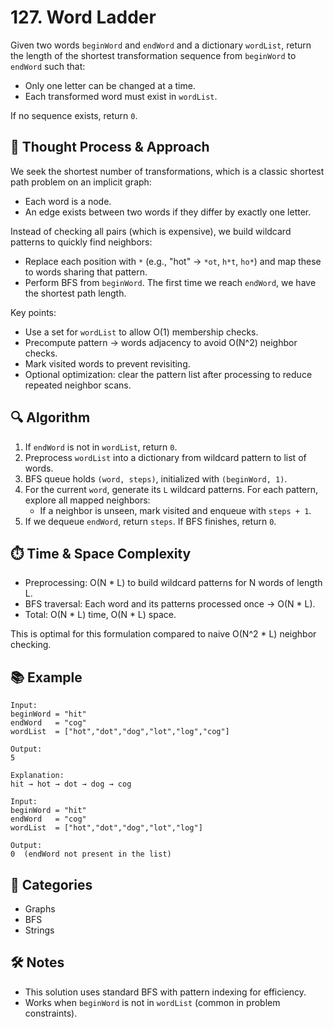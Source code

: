 # 127. Word Ladder

Given two words `beginWord` and `endWord` and a dictionary `wordList`, return the length of the shortest transformation sequence from `beginWord` to `endWord` such that:
- Only one letter can be changed at a time.
- Each transformed word must exist in `wordList`.

If no sequence exists, return `0`.

## 🧠 Thought Process & Approach

We seek the shortest number of transformations, which is a classic shortest path problem on an implicit graph:
- Each word is a node.
- An edge exists between two words if they differ by exactly one letter.

Instead of checking all pairs (which is expensive), we build wildcard patterns to quickly find neighbors:
- Replace each position with `*` (e.g., "hot" → `*ot`, `h*t`, `ho*`) and map these to words sharing that pattern.
- Perform BFS from `beginWord`. The first time we reach `endWord`, we have the shortest path length.

Key points:
- Use a set for `wordList` to allow O(1) membership checks.
- Precompute pattern → words adjacency to avoid O(N^2) neighbor checks.
- Mark visited words to prevent revisiting.
- Optional optimization: clear the pattern list after processing to reduce repeated neighbor scans.

## 🔍 Algorithm

1. If `endWord` is not in `wordList`, return `0`.
2. Preprocess `wordList` into a dictionary from wildcard pattern to list of words.
3. BFS queue holds `(word, steps)`, initialized with `(beginWord, 1)`.
4. For the current `word`, generate its `L` wildcard patterns. For each pattern, explore all mapped neighbors:
   - If a neighbor is unseen, mark visited and enqueue with `steps + 1`.
5. If we dequeue `endWord`, return `steps`. If BFS finishes, return `0`.

## ⏱️ Time & Space Complexity

- Preprocessing: O(N * L) to build wildcard patterns for N words of length L.
- BFS traversal: Each word and its patterns processed once → O(N * L).
- Total: O(N * L) time, O(N * L) space.

This is optimal for this formulation compared to naive O(N^2 * L) neighbor checking.

## 📚 Example

```
Input:
beginWord = "hit"
endWord   = "cog"
wordList  = ["hot","dot","dog","lot","log","cog"]

Output:
5

Explanation:
hit → hot → dot → dog → cog
```

```
Input:
beginWord = "hit"
endWord   = "cog"
wordList  = ["hot","dot","dog","lot","log"]

Output:
0  (endWord not present in the list)
```

## 🧩 Categories
- Graphs
- BFS
- Strings

## 🛠️ Notes
- This solution uses standard BFS with pattern indexing for efficiency.
- Works when `beginWord` is not in `wordList` (common in problem constraints).